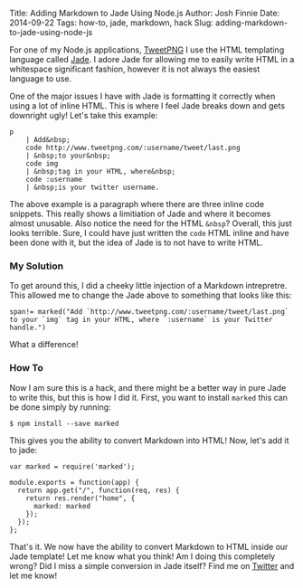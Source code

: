 Title: Adding Markdown to Jade Using Node.js
Author: Josh Finnie
Date: 2014-09-22
Tags: how-to, jade, markdown, hack
Slug: adding-markdown-to-jade-using-node-js

For one of my Node.js applications, [TweetPNG](http://www.tweetpng.com) I use the HTML templating language called [Jade](http://jade-lang.com/). I adore Jade for allowing me to easily write HTML in a whitespace significant fashion, however it is not always the easiest language to use.

One of the major issues I have with Jade is formatting it correctly when using a lot of inline HTML. This is where I feel Jade breaks down and gets downright ugly! Let's take this example:

```
p
    | Add&nbsp;
    code http://www.tweetpng.com/:username/tweet/last.png
    | &nbsp;to your&nbsp;
    code img
    | &nbsp;tag in your HTML, where&nbsp;
    code :username
    | &nbsp;is your twitter username.
```

The above example is a paragraph where there are three inline code snippets. This really shows a limitiation of Jade and where it becomes almost unusable. Also notice the need for the HTML `&nbsp`? Overall, this just looks terrible. Sure, I could have just written the `code` HTML inline and have been done with it, but the idea of Jade is to not have to write HTML.

### My Solution

To get around this, I did a cheeky little injection of a Markdown intrepretre. This allowed me to change the Jade above to something that looks like this:

```
span!= marked("Add `http://www.tweetpng.com/:username/tweet/last.png` to your `img` tag in your HTML, where `:username` is your Twitter handle.")
```

What a difference!

### How To

Now I am sure this is a hack, and there might be a better way in pure Jade to write this, but this is how I did it. First, you want to install `marked` this can be done simply by running:

```
$ npm install --save marked
```

This gives you the ability to convert Markdown into HTML! Now, let's add it to jade:

```
var marked = require('marked');

module.exports = function(app) {
  return app.get("/", function(req, res) {
    return res.render("home", {
      marked: marked
    });
  });
};
```

That's it. We now have the ability to convert Markdown to HTML inside our Jade template! Let me know what you think! Am I doing this completely wrong? Did I miss a simple conversion in Jade itself? Find me on [Twitter](https://twitter.com/joshfinnie) and let me know!

